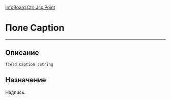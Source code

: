 ﻿---
Link: InfoBoard.Ctrl.Jsc.Point.@Caption
---

<!---  Навигация
[Имя проекта](#) :
-->
[InfoBoard.Ctrl.Jsc.Point](Default)

# Поле Caption
---

## Описание

    field Caption :String

<!--
## Аргументы{#Args}

### Аргумент1

Описание аргумента 1
-->

## Назначение

Надпись.

<!--
## Пример

    Caption...
-->

